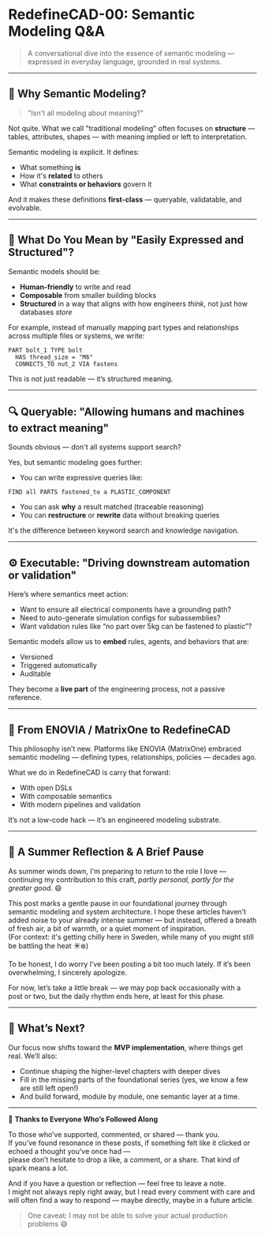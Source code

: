 # RedefineCAD-00: Semantic Modeling Q&A

> A conversational dive into the essence of semantic modeling — expressed in everyday language, grounded in real systems.

---

## 🧠 Why Semantic Modeling?

> "Isn't all modeling about meaning?"

Not quite. What we call "traditional modeling" often focuses on **structure** — tables, attributes, shapes — with meaning implied or left to interpretation.

Semantic modeling is explicit. It defines:

- What something **is**
- How it's **related** to others
- What **constraints or behaviors** govern it

And it makes these definitions **first-class** — queryable, validatable, and evolvable.

---

## 🤔 What Do You Mean by "Easily Expressed and Structured"?

Semantic models should be:

- **Human-friendly** to write and read
- **Composable** from smaller building blocks
- **Structured** in a way that aligns with how engineers *think*, not just how databases *store*

For example, instead of manually mapping part types and relationships across multiple files or systems, we write:

```dsl
PART bolt_1 TYPE bolt
  HAS thread_size = "M6"
  CONNECTS_TO nut_2 VIA fastens
```

This is not just readable — it’s structured meaning.

---

## 🔍 Queryable: "Allowing humans and machines to extract meaning"

Sounds obvious — don't all systems support search?

Yes, but semantic modeling goes further:

- You can write expressive queries like:

```dsl
FIND all PARTS fastened_to a PLASTIC_COMPONENT
```

- You can ask **why** a result matched (traceable reasoning)
- You can **restructure** or **rewrite** data without breaking queries

It's the difference between keyword search and knowledge navigation.

---

## ⚙️ Executable: "Driving downstream automation or validation"

Here’s where semantics meet action:

- Want to ensure all electrical components have a grounding path?
- Need to auto-generate simulation configs for subassemblies?
- Want validation rules like “no part over 5kg can be fastened to plastic”?

Semantic models allow us to **embed** rules, agents, and behaviors that are:

- Versioned
- Triggered automatically
- Auditable

They become a **live part** of the engineering process, not a passive reference.

---

## 🧾 From ENOVIA / MatrixOne to RedefineCAD

This philosophy isn’t new. Platforms like ENOVIA (MatrixOne) embraced semantic modeling — defining types, relationships, policies — decades ago.

What we do in RedefineCAD is carry that forward:

- With open DSLs
- With composable semantics
- With modern pipelines and validation

It’s not a low-code hack — it’s an engineered modeling substrate.

---

## 🎐 A Summer Reflection & A Brief Pause

As summer winds down, I'm preparing to return to the role I love — continuing my contribution to this craft, *partly personal, partly for the greater good*. 😄

This post marks a gentle pause in our foundational journey through semantic modeling and system architecture. I hope these articles haven’t added noise to your already intense summer — but instead, offered a breath of fresh air, a bit of warmth, or a quiet moment of inspiration.\
(For context: it's getting chilly here in Sweden, while many of you might still be battling the heat ☀️❄️)

To be honest, I do worry I’ve been posting a bit too much lately. If it’s been overwhelming, I sincerely apologize.

For now, let’s take a little break — we may pop back occasionally with a post or two, but the daily rhythm ends here, at least for this phase.

---

## 🧭 What’s Next?

Our focus now shifts toward the **MVP implementation**, where things get real. We’ll also:

- Continue shaping the higher-level chapters with deeper dives
- Fill in the missing parts of the foundational series (yes, we know a few are still left open!)
- And build forward, module by module, one semantic layer at a time.

---

🙏 **Thanks to Everyone Who’s Followed Along**

To those who’ve supported, commented, or shared — thank you.\
If you’ve found resonance in these posts, if something felt like it clicked or echoed a thought you’ve once had —\
please don’t hesitate to drop a like, a comment, or a share. That kind of spark means a lot.

And if you have a question or reflection — feel free to leave a note.\
I might not always reply right away, but I read every comment with care and will often find a way to respond — maybe directly, maybe in a future article.

> One caveat: I may not be able to solve your actual production problems 😅

